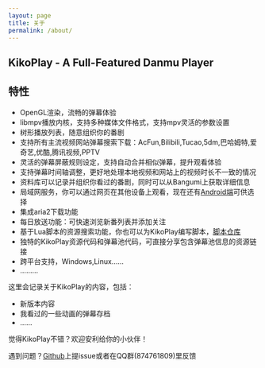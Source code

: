 ```yaml
---
layout: page
title: 关于
permalink: /about/
---
```

## KikoPlay - A Full-Featured Danmu Player

## 特性
 - OpenGL渲染，流畅的弹幕体验
 - libmpv播放内核，支持多种媒体文件格式，支持mpv灵活的参数设置
 - 树形播放列表，随意组织你的番剧
 - 支持所有主流视频网站弹幕搜索下载：AcFun,Bilibili,Tucao,5dm,巴哈姆特,爱奇艺,优酷,腾讯视频,PPTV
 - 灵活的弹幕屏蔽规则设定，支持自动合并相似弹幕，提升观看体验
 - 支持弹幕时间轴调整，更好地处理本地视频和网站上的视频时长不一致的情况
 - 资料库可以记录并组织你看过的番剧，同时可以从Bangumi上获取详细信息
 - 局域网服务，你可以通过网页在其他设备上观看，现在还有[Android端](https://github.com/Protostars/KikoPlay-Android-LAN)可供选择
 - 集成aria2下载功能
 - 每日放送功能：可快速浏览新番列表并添加关注
 - 基于Lua脚本的资源搜索功能，你也可以为KikoPlay编写脚本，[脚本仓库](https://github.com/Protostars/KikoPlayScript)
 - 独特的KikoPlay资源代码和弹幕池代码，可直接分享包含弹幕池信息的资源链接
 - 跨平台支持，Windows,Linux......
 - .........

这里会记录关于KikoPlay的内容，包括：

 - 新版本内容
 - 我看过的一些动画的弹幕存档
 - ......

觉得KikoPlay不错？欢迎安利给你的小伙伴！

遇到问题？[Github](https://github.com/Protostars/KikoPlay/)上提issue或者在QQ群(874761809)里反馈
